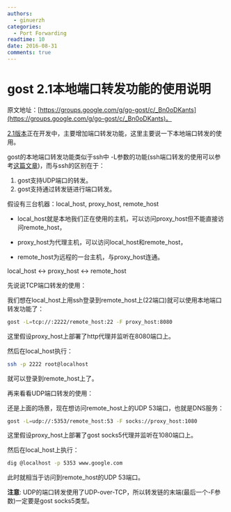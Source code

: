 ```yaml
---
authors:
  - ginuerzh
categories:
  - Port Forwarding
readtime: 10
date: 2016-08-31
comments: true
---
```


# gost 2.1本地端口转发功能的使用说明

原文地址：[https://groups.google.com/g/go-gost/c/_Bn0oDKants](https://groups.google.com/g/go-gost/c/_Bn0oDKants)。

[2.1版本](https://github.com/ginuerzh/gost/tree/2.1)正在开发中，主要增加端口转发功能，这里主要说一下本地端口转发的使用。

gost的本地端口转发功能类似于ssh中 -L参数的功能(ssh端口转发的使用可以参考[这篇文章](http://www.ruanyifeng.com/blog/2011/12/ssh_port_forwarding.html))，而与ssh的区别在于：

1. gost支持UDP端口的转发。
2. gost支持通过转发链进行端口转发。

<!-- more -->

假设有三台机器：local_host, proxy_host, remote_host

* local_host就是本地我们正在使用的主机，可以访问proxy_host但不能直接访问remote_host，

* proxy_host为代理主机，可以访问local_host和remote_host，

* remote_host为远程的一台主机，与proxy_host连通。

local_host <-> proxy_host <-> remote_host

先说说TCP端口转发的使用：

我们想在local_host上用ssh登录到remote_host上(22端口)就可以使用本地端口转发功能了：

```bash
gost -L=tcp://:2222/remote_host:22 -F proxy_host:8080
```

这里假设proxy_host上部署了http代理并监听在8080端口上。

然后在local_host执行：

```bash
ssh -p 2222 root@localhost
```

就可以登录到remote_host上了。

再来看看UDP端口转发的使用：

还是上面的场景，现在想访问remote_host上的UDP 53端口，也就是DNS服务：

```bash
gost -L=udp://:5353/remote_host:53 -F socks://proxy_host:1080
```

这里假设proxy_host上部署了gost socks5代理并监听在1080端口上。

然后在local_host上执行：

```bash
dig @localhost -p 5353 www.google.com
```

此时就相当于访问到remote_host的UDP 53端口。

**注意**: UDP的端口转发使用了UDP-over-TCP，所以转发链的末端(最后一个-F参数)一定要是gost socks5类型。